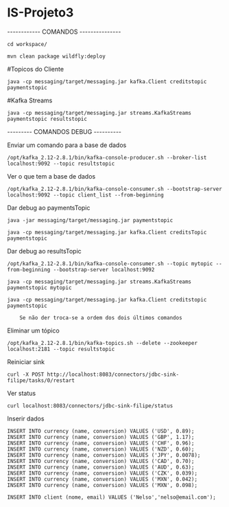 # IS-Projeto3
------------ COMANDOS ---------------
		
	cd workspace/
		
	mvn clean package wildfly:deploy

#Topicos do Cliente

	java -cp messaging/target/messaging.jar kafka.Client creditstopic paymentstopic

#Kafka Streams

	java -cp messaging/target/messaging.jar streams.KafkaStreams paymentstopic resultstopic

--------- COMANDOS DEBUG ----------

Enviar um comando para a base de dados

	/opt/kafka_2.12-2.8.1/bin/kafka-console-producer.sh --broker-list localhost:9092 --topic resultstopic
		
Ver o que tem a base de dados

	/opt/kafka_2.12-2.8.1/bin/kafka-console-consumer.sh --bootstrap-server localhost:9092 --topic client_list --from-beginning
		
Dar debug ao paymentsTopic

	java -jar messaging/target/messaging.jar paymentstopic
		
	java -cp messaging/target/messaging.jar kafka.Client creditsTopic paymentstopic

Dar debug ao resultsTopic

	/opt/kafka_2.12-2.8.1/bin/kafka-console-consumer.sh --topic mytopic --from-beginning --bootstrap-server localhost:9092
		
	java -cp messaging/target/messaging.jar streams.KafkaStreams paymentstopic mytopic
		
	java -cp messaging/target/messaging.jar kafka.Client creditstopic paymentstopic
		
		Se não der troca-se a ordem dos dois últimos comandos
	
Eliminar um tópico

	/opt/kafka_2.12-2.8.1/bin/kafka-topics.sh --delete --zookeeper localhost:2181 --topic resultstopic
		
Reiniciar sink

	curl -X POST http://localhost:8083/connectors/jdbc-sink-filipe/tasks/0/restart

Ver status

	curl localhost:8083/connectors/jdbc-sink-filipe/status

Inserir dados

	INSERT INTO currency (name, conversion) VALUES ('USD', 0.89);
	INSERT INTO currency (name, conversion) VALUES ('GBP', 1.17);
	INSERT INTO currency (name, conversion) VALUES ('CHF', 0.96);
	INSERT INTO currency (name, conversion) VALUES ('NZD', 0.60);
	INSERT INTO currency (name, conversion) VALUES ('JPY', 0.0078);
	INSERT INTO currency (name, conversion) VALUES ('CAD', 0.70);
	INSERT INTO currency (name, conversion) VALUES ('AUD', 0.63);
	INSERT INTO currency (name, conversion) VALUES ('CZK', 0.039);
	INSERT INTO currency (name, conversion) VALUES ('MXN', 0.042);
	INSERT INTO currency (name, conversion) VALUES ('MXN', 0.098);

	INSERT INTO client (nome, email) VALUES ('Nelso','nelso@email.com');
	
